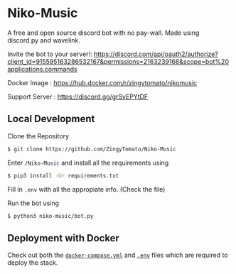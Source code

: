 # Niko-Music

A free and open source discord bot with no pay-wall. Made using discord.py and wavelink.

Invite the bot to your server!: https://discord.com/api/oauth2/authorize?client_id=915595163286532167&permissions=2163239168&scope=bot%20applications.commands

Docker Image : https://hub.docker.com/r/zingytomato/nikomusic

Support Server : https://discord.gg/grSvEPYtDF

## Local Development

Clone the Repository
```sh
$ git clone https://github.com/ZingyTomato/Niko-Music
```
Enter `/Niko-Music` and install all the requirements using
```sh
$ pip3 install -Ur requirements.txt
```
Fill in `.env` with all the appropiate info. (Check the file)

Run the bot using
```sh
$ python3 niko-music/bot.py
```

## Deployment with Docker

Check out both the [`docker-compose.yml`](https://github.com/ZingyTomato/Niko-Music/blob/main/docker-compose.yml) and [`.env`](https://github.com/ZingyTomato/Niko-Music/blob/main/niko-music/.env) files which are required to deploy the stack.
